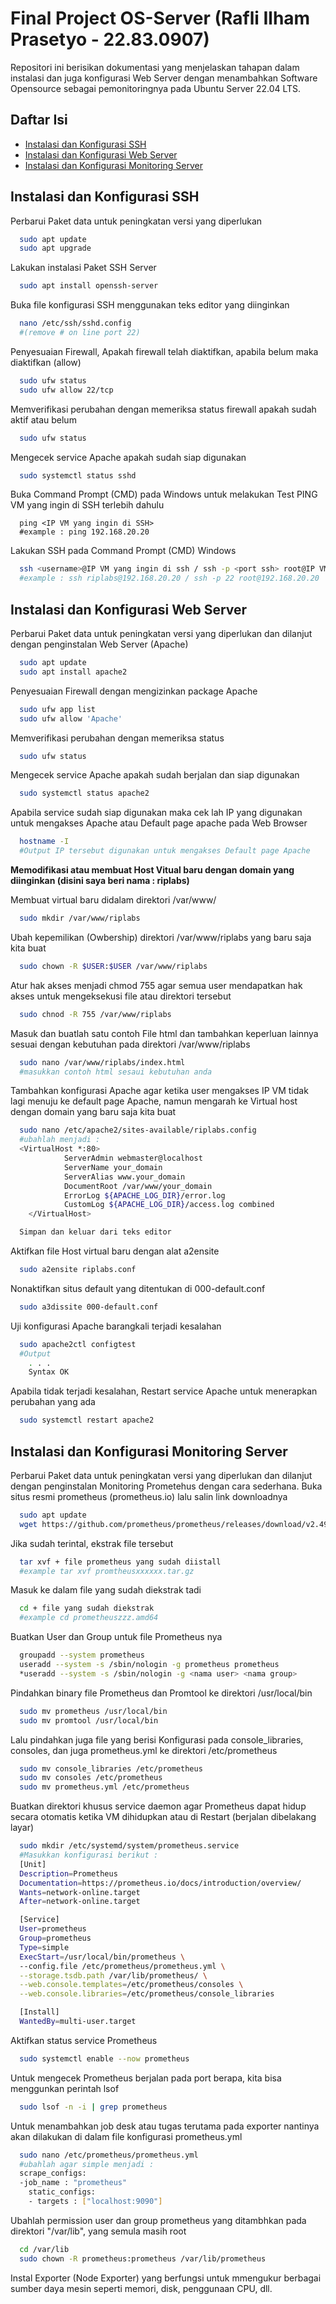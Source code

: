 
# Final Project OS-Server (Rafli Ilham Prasetyo - 22.83.0907)

Repositori ini berisikan dokumentasi yang menjelaskan tahapan dalam instalasi dan juga konfigurasi Web Server dengan menambahkan Software Opensource sebagai pemonitoringnya pada Ubuntu Server 22.04 LTS.


## Daftar Isi

 - [Instalasi dan Konfigurasi SSH](https://github.com/mochralf/UAS-OS-SEVER-0907-/blob/master/README.md#instalasi-dan-konfigurasi-ssh)
 - [Instalasi dan Konfigurasi Web Server](https://github.com/mochralf/UAS-OS-SEVER-0907-/blob/master/README.md#instalasi-dan-konfigurasi-web-server)
 - [Instalasi dan Konfigurasi Monitoring Server](https://github.com/mochralf/UAS-OS-SEVER-0907-/blob/master/README.md#instalasi-dan-konfigurasi-monitoring-server)

## Instalasi dan Konfigurasi SSH

Perbarui Paket data untuk peningkatan versi yang diperlukan
```bash
  sudo apt update
  sudo apt upgrade
```

Lakukan instalasi Paket SSH Server 
```bash
  sudo apt install openssh-server
```

Buka file konfigurasi SSH menggunakan teks editor yang diinginkan
```bash
  nano /etc/ssh/sshd.config 
  #(remove # on line port 22)
```

Penyesuaian Firewall, Apakah firewall telah diaktifkan, apabila belum maka diaktifkan (allow)
```bash
  sudo ufw status
  sudo ufw allow 22/tcp
```

Memverifikasi perubahan dengan memeriksa status firewall apakah sudah aktif atau belum
```bash
  sudo ufw status
```

Mengecek service Apache apakah sudah siap digunakan
```bash
  sudo systemctl status sshd
```

Buka Command Prompt (CMD) pada Windows untuk melakukan Test PING VM yang ingin di SSH terlebih dahulu 
```
  ping <IP VM yang ingin di SSH>
  #example : ping 192.168.20.20
```

Lakukan SSH pada Command Prompt (CMD) Windows
```bash
  ssh <username>@IP VM yang ingin di ssh / ssh -p <port ssh> root@IP VM ysng ingin di SSH
  #example : ssh riplabs@192.168.20.20 / ssh -p 22 root@192.168.20.20
```

## Instalasi dan Konfigurasi Web Server

Perbarui Paket data untuk peningkatan versi yang diperlukan dan dilanjut dengan penginstalan Web Server (Apache)
```bash
  sudo apt update 
  sudo apt install apache2

```

Penyesuaian Firewall dengan mengizinkan package Apache
```bash
  sudo ufw app list
  sudo ufw allow 'Apache'
```

Memverifikasi perubahan dengan memeriksa status
```bash
  sudo ufw status
```

Mengecek service Apache apakah sudah berjalan dan siap digunakan
```bash
  sudo systemctl status apache2
```

Apabila service sudah siap digunakan maka cek lah IP yang digunakan untuk mengakses Apache atau Default page apache pada Web Browser
```bash
  hostname -I
  #Output IP tersebut digunakan untuk mengakses Default page Apache
```

**Memodifikasi atau membuat Host Vitual baru dengan domain yang diinginkan (disini saya beri nama : riplabs)**

Membuat virtual baru didalam direktori /var/www/<nama domain>
``` bash
  sudo mkdir /var/www/riplabs
```

Ubah kepemilikan (Owbership) direktori /var/www/riplabs yang baru saja kita buat
```bash
  sudo chown -R $USER:$USER /var/www/riplabs
```

Atur hak akses menjadi chmod 755 agar semua user mendapatkan hak akses untuk mengeksekusi file atau direktori tersebut
```bash
  sudo chnod -R 755 /var/www/riplabs
```

Masuk dan buatlah satu contoh File html dan tambahkan keperluan lainnya sesuai dengan kebutuhan pada direktori /var/www/riplabs
```bash
  sudo nano /var/www/riplabs/index.html
  #masukkan contoh html sesaui kebutuhan anda
```

Tambahkan konfigurasi Apache agar ketika user mengakses IP VM tidak lagi menuju ke default page Apache, namun mengarah ke Virtual host dengan domain yang baru saja kita buat
```bash
  sudo nano /etc/apache2/sites-available/riplabs.config
  #ubahlah menjadi :
  <VirtualHost *:80>
    		ServerAdmin webmaster@localhost
    		ServerName your_domain
    		ServerAlias www.your_domain
    		DocumentRoot /var/www/your_domain
    		ErrorLog ${APACHE_LOG_DIR}/error.log
    		CustomLog ${APACHE_LOG_DIR}/access.log combined
	</VirtualHost>

  Simpan dan keluar dari teks editor
```

Aktifkan file Host virtual baru dengan alat a2ensite
```bash
  sudo a2ensite riplabs.conf
```

Nonaktifkan  situs default yang ditentukan di 000-default.conf
```bash
  sudo a3dissite 000-default.conf
```

Uji konfigurasi Apache barangkali terjadi kesalahan
```bash
  sudo apache2ctl configtest
  #Output
    . . .
    Syntax OK
```

Apabila tidak terjadi kesalahan, Restart service Apache untuk menerapkan perubahan yang ada 
```bash
  sudo systemctl restart apache2
```

## Instalasi dan Konfigurasi Monitoring Server
Perbarui Paket data untuk peningkatan versi yang diperlukan dan dilanjut dengan penginstalan Monitoring Prometehus dengan cara sederhana. Buka situs resmi prometheus (prometheus.io) lalu salin link downloadnya
```bash
  sudo apt update 
  wget https://github.com/prometheus/prometheus/releases/download/v2.49.0-rc.0/prometheus-2.49.0-rc.0.linux-amd64.tar.gz
```

Jika sudah terintal, ekstrak file tersebut
```bash
  tar xvf + file prometheus yang sudah diistall
  #example tar xvf promtheusxxxxxx.tar.gz
```

Masuk ke dalam file yang sudah diekstrak tadi 
```bash
  cd + file yang sudah diekstrak
  #example cd prometheuszzz.amd64
```

Buatkan User dan Group untuk file Prometheus nya
```bash
  groupadd --system prometheus
  useradd --system -s /sbin/nologin -g prometheus prometheus
  *useradd --system -s /sbin/nologin -g <nama user> <nama group>
```

Pindahkan binary file Prometheus dan Promtool ke direktori /usr/local/bin
```bash
  sudo mv prometheus /usr/local/bin
  sudo mv promtool /usr/local/bin
```

Lalu pindahkan juga file yang berisi Konfigurasi pada console_libraries, consoles, dan juga prometheus.yml ke direktori /etc/prometheus
```bash
  sudo mv console_libraries /etc/prometheus
  sudo mv consoles /etc/prometheus
  sudo mv prometheus.yml /etc/prometheus
```

Buatkan direktori khusus service daemon agar Prometheus dapat hidup secara otomatis ketika VM dihidupkan atau di Restart (berjalan dibelakang layar)
```bash
  sudo mkdir /etc/systemd/system/prometheus.service
  #Masukkan konfigurasi berikut :
  [Unit]
  Description=Prometheus
  Documentation=https://prometheus.io/docs/introduction/overview/
  Wants=network-online.target
  After=network-online.target

  [Service]
  User=prometheus
  Group=prometheus
  Type=simple
  ExecStart=/usr/local/bin/prometheus \
  --config.file /etc/prometheus/prometheus.yml \
  --storage.tsdb.path /var/lib/prometheus/ \
  --web.console.templates=/etc/prometheus/consoles \
  --web.console.libraries=/etc/prometheus/console_libraries

  [Install]
  WantedBy=multi-user.target
```

Aktifkan status service Prometheus
```bash
  sudo systemctl enable --now prometheus
```

Untuk mengecek Prometheus berjalan pada port berapa, kita bisa menggunkan perintah lsof
```bash
  sudo lsof -n -i | grep prometheus
```

Untuk menambahkan job desk atau tugas terutama pada exporter nantinya akan dilakukan di dalam file konfigurasi prometheus.yml
```bash
  sudo nano /etc/prometheus/prometheus.yml
  #ubahlah agar simple menjadi :
  scrape_configs:
  -job_name : "prometheus"
    static_configs:
    - targets : ["localhost:9090"]

```

Ubahlah permission user dan group prometheus yang ditambhkan pada direktori "/var/lib", yang semula masih root
```bash
  cd /var/lib
  sudo chown -R prometheus:prometheus /var/lib/prometheus
```

Instal Exporter (Node Exporter) yang berfungsi untuk mmengukur berbagai sumber daya mesin seperti memori, disk, penggunaan CPU, dll.
